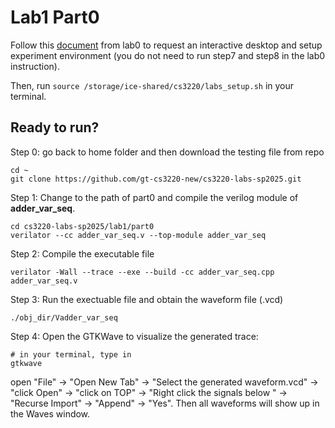 # Lab1 Part0

Follow this [document](https://docs.google.com/document/d/1AEyVnDq-EX87BF8rP6L7kGDFoxXFHFT3Fsqeemnlcyk/edit?usp=sharing) from lab0 to request an interactive desktop and setup experiment environment (you do not need to run step7 and step8 in the lab0 instruction).

Then, run `source /storage/ice-shared/cs3220/labs_setup.sh` in your terminal.

## Ready to run?
Step 0: go back to home folder and then download the testing file from repo 
```
cd ~
git clone https://github.com/gt-cs3220-new/cs3220-labs-sp2025.git
```

Step 1: Change to the path of part0 and compile the verilog module of **adder_var_seq**. 
```
cd cs3220-labs-sp2025/lab1/part0
verilator --cc adder_var_seq.v --top-module adder_var_seq
```

Step 2: Compile the executable file
```
verilator -Wall --trace --exe --build -cc adder_var_seq.cpp adder_var_seq.v
```

Step 3: Run the exectuable file and obtain the waveform file (.vcd)
```
./obj_dir/Vadder_var_seq
```

Step 4: Open the GTKWave to visualize the generated trace:

```
# in your terminal, type in
gtkwave
```

open "File" -> "Open New Tab" -> "Select the generated waveform.vcd" -> "click Open" -> "click on TOP" -> "Right click the signals below " -> "Recurse Import" -> "Append" -> "Yes".
Then all waveforms will show up in the Waves window.
